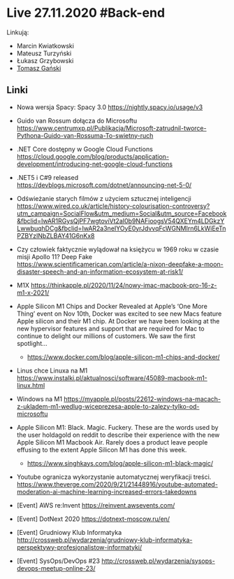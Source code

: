 # Live 27.11.2020 #Back-end

Linkują:

- Marcin Kwiatkowski
- Mateusz Turzyński
- Łukasz Grzybowski
- [Tomasz Gański](https://www.linkedin.com/in/tomaszganski)

## Linki

* Nowa wersja Spacy: Spacy 3.0
  https://nightly.spacy.io/usage/v3

* Guido van Rossum dołącza do Microsoftu
  https://www.centrumxp.pl/Publikacja/Microsoft-zatrudnil-tworce-Pythona-Guido-van-Rossuma-To-swietny-ruch

* .NET Core dostępny w Google Cloud Functions
  https://cloud.google.com/blog/products/application-development/introducing-net-google-cloud-functions

* .NET5 i C#9 released
  https://devblogs.microsoft.com/dotnet/announcing-net-5-0/

* Odświeżanie starych filmów z użyciem sztucznej inteligencji
  https://www.wired.co.uk/article/history-colourisation-controversy?utm_campaign=SocialFlow&utm_medium=Social&utm_source=Facebook&fbclid=IwAR1RGysQjPF7wgtoviVt2aI0b9NAFioogsV54QXEYm4LDGkzYLwwbuqhDCg&fbclid=IwAR2a3neIYOyE0yrJdvvqFcWGNMIrn6LkWiEeTnPZBYzINbZLBAY41G6nKx8

* Czy człowiek  faktycznie wylądował na księżycu w 1969 roku w czasie misji Apollo 11? Deep Fake
  https://www.scientificamerican.com/article/a-nixon-deepfake-a-moon-disaster-speech-and-an-information-ecosystem-at-risk1/

* M1X
  https://thinkapple.pl/2020/11/24/nowy-imac-macbook-pro-16-z-m1-x-2021/

* Apple Silicon M1 Chips and Docker
  Revealed at Apple’s ‘One More Thing’ event on Nov 10th, Docker was excited to see new Macs feature Apple silicon and their M1 chip. At Docker we have been looking at the new hypervisor features and support that are required for Mac to continue to delight our millions of customers. We saw the first spotlight…

  * https://www.docker.com/blog/apple-silicon-m1-chips-and-docker/
* Linus chce Linuxa na M1
  https://www.instalki.pl/aktualnosci/software/45089-macbook-m1-linux.html

* Windows na M1
  https://myapple.pl/posts/22612-windows-na-macach-z-ukladem-m1-wedlug-wiceprezesa-apple-to-zalezy-tylko-od-microsoftu

* Apple Silicon M1: Black. Magic. Fuckery.
  These are the words used by the user holdagold on reddit to describe their experience with the new Apple Silicon M1 Macbook Air. Rarely does a product leave people effusing to the extent Apple Silicon M1 has done this week.

  * https://www.singhkays.com/blog/apple-silicon-m1-black-magic/
* Youtube ogranicza wykorzystanie automatycznej weryfikacji treści.
  https://www.theverge.com/2020/9/21/21448916/youtube-automated-moderation-ai-machine-learning-increased-errors-takedowns

* [Event] AWS re:Invent
  https://reinvent.awsevents.com/

* [Event] DotNext 2020
  https://dotnext-moscow.ru/en/

* [Event] Grudniowy Klub Informatyka
  http://crossweb.pl/wydarzenia/grudniowy-klub-informatyka-perspektywy-profesjonalistow-informatyki/

* [Event] SysOps/DevOps #23
  http://crossweb.pl/wydarzenia/sysops-devops-meetup-online-23/
